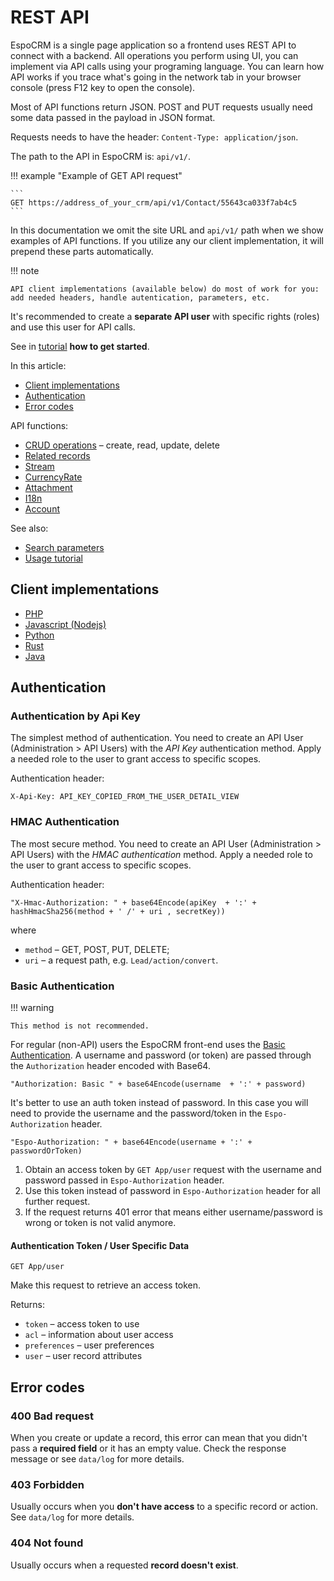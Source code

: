 # REST API

EspoCRM is a single page application so a frontend uses REST API to connect with a backend. 
All operations you perform using UI, you can implement via API calls using your programing language. 
You can learn how API works if you trace what's going in the network tab in your browser console (press F12 key to open the console).

Most of API functions return JSON. POST and PUT requests usually need some data passed in the payload in JSON format.

Requests needs to have the header: `Content-Type: application/json`.

The path to the API in EspoCRM is: `api/v1/`. 

!!! example "Example of GET API request"

    ```
    GET https://address_of_your_crm/api/v1/Contact/55643ca033f7ab4c5
    ```

In this documentation we omit the site URL and `api/v1/` path when we show examples of API functions. If you utilize any our client implementation, it will prepend these parts automatically.

!!! note

    API client implementations (available below) do most of work for you: add needed headers, handle autentication, parameters, etc.

It's recommended to create a **separate API user** with specific rights (roles) and use this user for API calls.

See in [tutorial](api-tutorial.md) **how to get started**.

In this article:

* [Client implementations](#client-implementations)
* [Authentication](#authentication)
* [Error codes](#error-codes)

API functions:

* [CRUD operations](api/crud.md) – create, read, update, delete
* [Related records](api/relationships.md)
* [Stream](api/stream.md)
* [CurrencyRate](api/currency-rate.md)
* [Attachment](api/attachment.md)
* [I18n](api/i18n.md)
* [Account](api/account.md)

See also:

* [Search parameters](api-search-params.md)
* [Usage tutorial](api-tutorial.md)

## Client implementations

* [PHP](api-client-php.md)
* [Javascript (Nodejs)](api-client-js.md)
* [Python](api-client-python.md)
* [Rust](api-client-rust.md)
* [Java](api-client-java.md)

## Authentication

### Authentication by Api Key

The simplest method of authentication. You need to create an API User (Administration > API Users) with the *API Key* authentication method. Apply a needed role to the user to grant access to specific scopes.

Authentication header:

```
X-Api-Key: API_KEY_COPIED_FROM_THE_USER_DETAIL_VIEW
```

### HMAC Authentication

The most secure method. You need to create an API User (Administration > API Users) with the *HMAC authentication* method. Apply a needed role to the user to grant access to specific scopes.

Authentication header:

```
"X-Hmac-Authorization: " + base64Encode(apiKey  + ':' + hashHmacSha256(method + ' /' + uri , secretKey))
```
where

* `method` – GET, POST, PUT, DELETE;
* `uri` – a request path, e.g. `Lead/action/convert`.

### Basic Authentication

!!! warning

    This method is not recommended.

For regular (non-API) users the EspoCRM front-end uses the [Basic Authentication](http://en.wikipedia.org/wiki/Basic_access_authentication). A username and password (or token) are passed through the `Authorization` header encoded with Base64.

```
"Authorization: Basic " + base64Encode(username  + ':' + password)
```

It's better to use an auth token instead of password. In this case you will need to provide the username and the password/token in the `Espo-Authorization` header.
```
"Espo-Authorization: " + base64Encode(username + ':' + passwordOrToken)
```

1. Obtain an access token by `GET App/user` request with the username and password passed in `Espo-Authorization` header.
2. Use this token instead of password in `Espo-Authorization` header for all further request.
3. If the request returns 401 error that means either username/password is wrong or token is not valid anymore.

#### Authentication Token / User Specific Data

`GET App/user`

Make this request to retrieve an access token.

Returns:

* `token` – access token to use
* `acl` – information about user access
* `preferences` – user preferences
* `user` – user record attributes

## Error codes

### 400 Bad request

When you create or update a record, this error can mean that you didn't pass a **required field** or it has an empty value. Check the response message or see `data/log` for more details.

### 403 Forbidden

Usually occurs when you **don't have access** to a specific record or action. See `data/log` for more details.

### 404 Not found

Usually occurs when a requested **record doesn't exist**.
